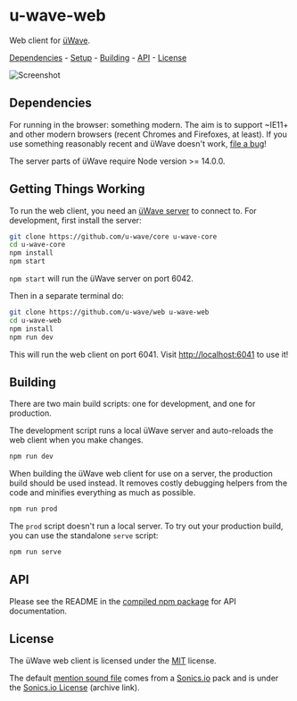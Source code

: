 # u-wave-web

Web client for [üWave][].

[Dependencies](#dependencies) - [Setup](#getting-things-working) -
[Building](#building) - [API](#api) - [License](#license)

![Screenshot](./assets/screenshot.png)

## Dependencies

For running in the browser: something modern. The aim is to support ~IE11+ and
other modern browsers (recent Chromes and Firefoxes, at least). If you use
something reasonably recent and üWave doesn't work, [file a bug][]!

The server parts of üWave require Node version >= 14.0.0.

## Getting Things Working

To run the web client, you need an [üWave server][u-wave-core] to connect to.
For development, first install the server:

```bash
git clone https://github.com/u-wave/core u-wave-core
cd u-wave-core
npm install
npm start
```

`npm start` will run the üWave server on port 6042.

Then in a separate terminal do:

```bash
git clone https://github.com/u-wave/web u-wave-web
cd u-wave-web
npm install
npm run dev
```

This will run the web client on port 6041. Visit <http://localhost:6041> to use
it!

## Building

There are two main build scripts: one for development, and one for production.

The development script runs a local üWave server and auto-reloads the web client
when you make changes.

```bash
npm run dev
```

When building the üWave web client for use on a server, the production build
should be used instead. It removes costly debugging helpers from the code and
minifies everything as much as possible.

```bash
npm run prod
```

The `prod` script doesn't run a local server. To try out your production build,
you can use the standalone `serve` script:

```bash
npm run serve
```

## API

Please see the README in the [compiled npm package][] for API documentation.

## License

The üWave web client is licensed under the [MIT][] license.

The default [mention sound file][] comes from a [Sonics.io][] pack and is under
the [Sonics.io License][] (archive link).

[üWave]: https://u-wave.net
[u-wave-core]: https://github.com/u-wave/core
[compiled npm package]: ./npm/README.md
[file a bug]: https://github.com/u-wave/web/issues
[MIT]: ./LICENSE
[mention sound file]: ./assets/audio/mention.opus
[Sonics.io]: https://web.archive.org/web/20150905161415/http://www.sonics.io/
[Sonics.io License]: https://web.archive.org/web/20150912030216/http://www.sonics.io/license/
